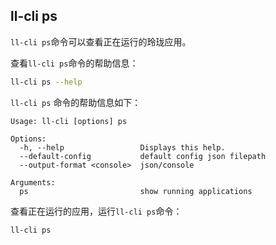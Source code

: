 ## ll-cli ps

`ll-cli ps`命令可以查看正在运行的玲珑应用。

查看`ll-cli ps`命令的帮助信息：

```bash
ll-cli ps --help
```

`ll-cli ps` 命令的帮助信息如下：

```plain
Usage: ll-cli [options] ps

Options:
  -h, --help                 Displays this help.
  --default-config           default config json filepath
  --output-format <console>  json/console

Arguments:
  ps                         show running applications
```

查看正在运行的应用，运行`ll-cli ps`命令：

```bash
ll-cli ps
```
